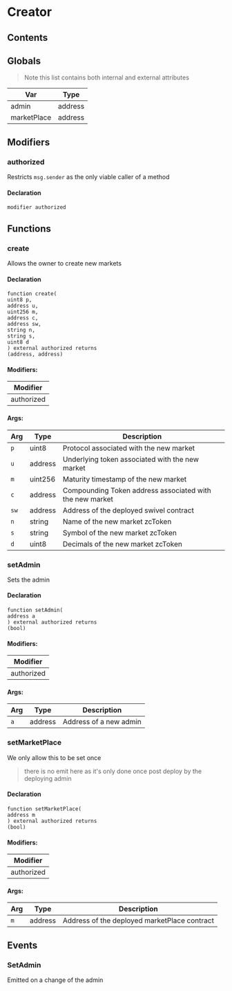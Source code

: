 # Creator

## Contents

<!-- START doctoc -->
<!-- END doctoc -->

## Globals

> Note this list contains both internal and external attributes

| Var         | Type    |
| ----------- | ------- |
| admin       | address |
| marketPlace | address |

## Modifiers

### authorized

Restricts `msg.sender` as the only viable caller of a method

#### Declaration

```solidity
modifier authorized
```

## Functions

### create

Allows the owner to create new markets

#### Declaration

```solidity
function create(
uint8 p,
address u,
uint256 m,
address c,
address sw,
string n,
string s,
uint8 d
) external authorized returns
(address, address)
```

#### Modifiers:

| Modifier   |
| ---------- |
| authorized |

#### Args:

| Arg  | Type    | Description                                              |
| ---- | ------- | -------------------------------------------------------- |
| `p`  | uint8   | Protocol associated with the new market                  |
| `u`  | address | Underlying token associated with the new market          |
| `m`  | uint256 | Maturity timestamp of the new market                     |
| `c`  | address | Compounding Token address associated with the new market |
| `sw` | address | Address of the deployed swivel contract                  |
| `n`  | string  | Name of the new market zcToken                           |
| `s`  | string  | Symbol of the new market zcToken                         |
| `d`  | uint8   | Decimals of the new market zcToken                       |

### setAdmin

Sets the admin

#### Declaration

```solidity
function setAdmin(
address a
) external authorized returns
(bool)
```

#### Modifiers:

| Modifier   |
| ---------- |
| authorized |

#### Args:

| Arg | Type    | Description            |
| --- | ------- | ---------------------- |
| `a` | address | Address of a new admin |

### setMarketPlace

We only allow this to be set once

> there is no emit here as it's only done once post deploy by the deploying admin

#### Declaration

```solidity
function setMarketPlace(
address m
) external authorized returns
(bool)
```

#### Modifiers:

| Modifier   |
| ---------- |
| authorized |

#### Args:

| Arg | Type    | Description                                  |
| --- | ------- | -------------------------------------------- |
| `m` | address | Address of the deployed marketPlace contract |

## Events

### SetAdmin

Emitted on a change of the admin
